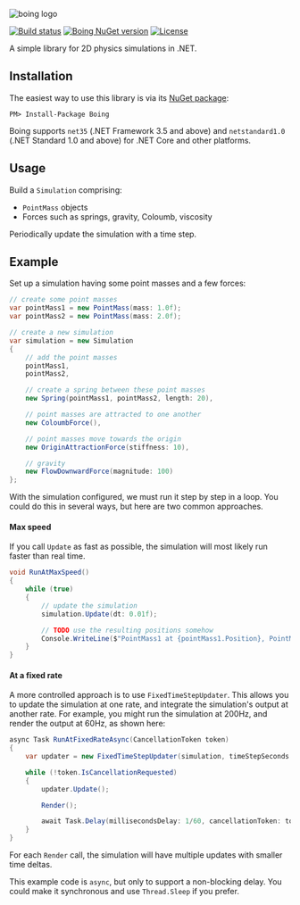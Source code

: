![boing logo](https://cdn.rawgit.com/drewnoakes/boing/master/Resources/logo.svg)

[![Build status](https://ci.appveyor.com/api/projects/status/xsovru9f2mmib616?svg=true)](https://ci.appveyor.com/project/drewnoakes/boing)
[![Boing NuGet version](https://img.shields.io/nuget/v/Boing.svg)](https://www.nuget.org/packages/Boing/)
[![License](https://img.shields.io/badge/License-Apache%202.0-blue.svg)](https://opensource.org/licenses/Apache-2.0)

A simple library for 2D physics simulations in .NET.

## Installation

The easiest way to use this library is via its [NuGet package](https://www.nuget.org/packages/Boing/):

    PM> Install-Package Boing

Boing supports `net35` (.NET Framework 3.5 and above) and `netstandard1.0` (.NET Standard 1.0 and above) for .NET Core and other platforms.

## Usage

Build a `Simulation` comprising:

- `PointMass` objects
- Forces such as springs, gravity, Coloumb, viscosity

Periodically update the simulation with a time step.

## Example

Set up a simulation having some point masses and a few forces:

```csharp
// create some point masses
var pointMass1 = new PointMass(mass: 1.0f);
var pointMass2 = new PointMass(mass: 2.0f);

// create a new simulation
var simulation = new Simulation
{
    // add the point masses
    pointMass1,
    pointMass2,

    // create a spring between these point masses
    new Spring(pointMass1, pointMass2, length: 20),

    // point masses are attracted to one another
    new ColoumbForce(),

    // point masses move towards the origin
    new OriginAttractionForce(stiffness: 10),

    // gravity
    new FlowDownwardForce(magnitude: 100)
};
```

With the simulation configured, we must run it step by step in a loop. You could do this in
several ways, but here are two common approaches.

#### Max speed

If you call `Update` as fast as possible, the simulation will most likely run faster than real time.

```csharp
void RunAtMaxSpeed()
{
    while (true)
    {
        // update the simulation
        simulation.Update(dt: 0.01f);

        // TODO use the resulting positions somehow
        Console.WriteLine($"PointMass1 at {pointMass1.Position}, PointMass2 at {pointMass2.Position}");
    }
}
```

#### At a fixed rate

A more controlled approach is to use `FixedTimeStepUpdater`. This allows you to update the simulation
at one rate, and integrate the simulation's output at another rate. For example, you might run the
simulation at 200Hz, and render the output at 60Hz, as shown here:

```csharp
async Task RunAtFixedRateAsync(CancellationToken token)
{
    var updater = new FixedTimeStepUpdater(simulation, timeStepSeconds: 1f/200);

    while (!token.IsCancellationRequested)
    {
        updater.Update();

        Render();

        await Task.Delay(millisecondsDelay: 1/60, cancellationToken: token);
    }
}
```

For each `Render` call, the simulation will have multiple updates with smaller time deltas. 

This example code is `async`, but only to support a non-blocking delay. You could make it synchronous and use `Thread.Sleep` if you prefer.
